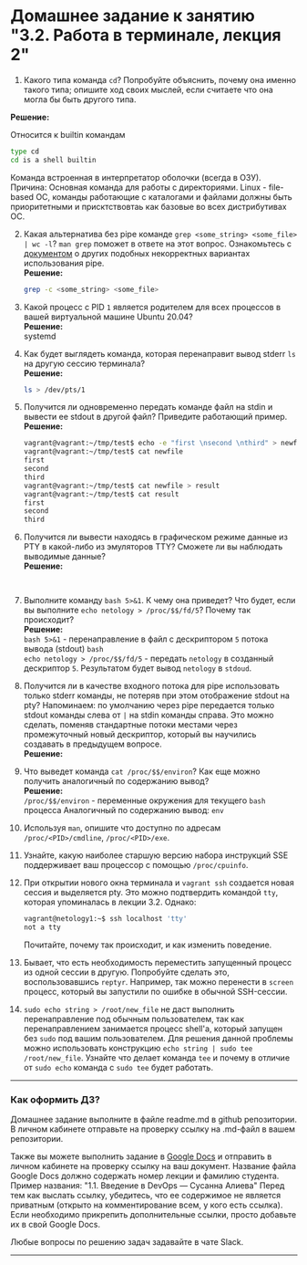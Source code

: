 # Домашнее задание к занятию "3.2. Работа в терминале, лекция 2"

1. Какого типа команда `cd`? Попробуйте объяснить, почему она именно такого типа; опишите ход своих мыслей, если считаете что она могла бы быть другого типа.  
   
**Решение:**

   Относится к builtin командам 
   ``` bash
   type cd
   cd is a shell builtin
   ```
   Команда встроенная в интерпретатор оболочки (всегда в ОЗУ).
   Причина: Основная команда для работы с директориями. Linux - file-based ОС, команды работающие с каталогами и файлами должны быть приоритетными и присктствовтаь как базовые во всех дистрибутивах ОС.<br/>

2. Какая альтернатива без pipe команде `grep <some_string> <some_file> | wc -l`? `man grep` поможет в ответе на этот вопрос. Ознакомьтесь с [документом](http://www.smallo.ruhr.de/award.html) о других подобных некорректных вариантах использования pipe.  
   **Решение:**  
   ```bash
   grep -c <some_string> <some_file>
   ```
3. Какой процесс с PID `1` является родителем для всех процессов в вашей виртуальной машине Ubuntu 20.04?   
   **Решение:**  
   systemd  
4. Как будет выглядеть команда, которая перенаправит вывод stderr `ls` на другую сессию терминала?  
   **Решение:**  
   ```bash
   ls > /dev/pts/1
   ```
5. Получится ли одновременно передать команде файл на stdin и вывести ее stdout в другой файл? Приведите работающий пример.  
    **Решение:**  
      ```bash
    vagrant@vagrant:~/tmp/test$ echo -e "first \nsecond \nthird" > newfile
    vagrant@vagrant:~/tmp/test$ cat newfile
    first
    second
    third
    vagrant@vagrant:~/tmp/test$ cat newfile > result
    vagrant@vagrant:~/tmp/test$ cat result
    first
    second
    third
    ```

6. Получится ли вывести находясь в графическом режиме данные из PTY в какой-либо из эмуляторов TTY? Сможете ли вы наблюдать выводимые данные?  
   **Решение:**  
   ```bash
    
    ```
7. Выполните команду `bash 5>&1`. К чему она приведет? Что будет, если вы выполните `echo netology > /proc/$$/fd/5`? Почему так происходит?  
   **Решение:**  
   `bash 5>&1` - перенаправление в файл с дескриптором `5` потока вывода (stdout) `bash`  
   `echo netology > /proc/$$/fd/5` - передать `netology` в созданный дескриптор `5`. Результатом будет вывод `netology` в `stdoud`.  
   
8. Получится ли в качестве входного потока для pipe использовать только stderr команды, не потеряв при этом отображение stdout на pty? Напоминаем: по умолчанию через pipe передается только stdout команды слева от `|` на stdin команды справа.
Это можно сделать, поменяв стандартные потоки местами через промежуточный новый дескриптор, который вы научились создавать в предыдущем вопросе.  
   **Решение:**  
   
1. Что выведет команда `cat /proc/$$/environ`? Как еще можно получить аналогичный по содержанию вывод?  
   **Решение:**  
   `/proc/$$/environ` - переменные окружения для текущего `bash` процесса
   Аналогичный по содержанию вывод: `env`
1. Используя `man`, опишите что доступно по адресам `/proc/<PID>/cmdline`, `/proc/<PID>/exe`.
1. Узнайте, какую наиболее старшую версию набора инструкций SSE поддерживает ваш процессор с помощью `/proc/cpuinfo`.
1. При открытии нового окна терминала и `vagrant ssh` создается новая сессия и выделяется pty. Это можно подтвердить командой `tty`, которая упоминалась в лекции 3.2. Однако:

    ```bash
	vagrant@netology1:~$ ssh localhost 'tty'
	not a tty
    ```

	Почитайте, почему так происходит, и как изменить поведение.
1. Бывает, что есть необходимость переместить запущенный процесс из одной сессии в другую. Попробуйте сделать это, воспользовавшись `reptyr`. Например, так можно перенести в `screen` процесс, который вы запустили по ошибке в обычной SSH-сессии.
1. `sudo echo string > /root/new_file` не даст выполнить перенаправление под обычным пользователем, так как перенаправлением занимается процесс shell'а, который запущен без `sudo` под вашим пользователем. Для решения данной проблемы можно использовать конструкцию `echo string | sudo tee /root/new_file`. Узнайте что делает команда `tee` и почему в отличие от `sudo echo` команда с `sudo tee` будет работать.


 
 ---

### Как оформить ДЗ?

Домашнее задание выполните в файле readme.md в github репозитории. В личном кабинете отправьте на проверку ссылку на .md-файл в вашем репозитории.

Также вы можете выполнить задание в [Google Docs](https://docs.google.com/document/u/0/?tgif=d) и отправить в личном кабинете на проверку ссылку на ваш документ.
Название файла Google Docs должно содержать номер лекции и фамилию студента. Пример названия: "1.1. Введение в DevOps — Сусанна Алиева"
Перед тем как выслать ссылку, убедитесь, что ее содержимое не является приватным (открыто на комментирование всем, у кого есть ссылка). 
Если необходимо прикрепить дополнительные ссылки, просто добавьте их в свой Google Docs.

Любые вопросы по решению задач задавайте в чате Slack.

---
